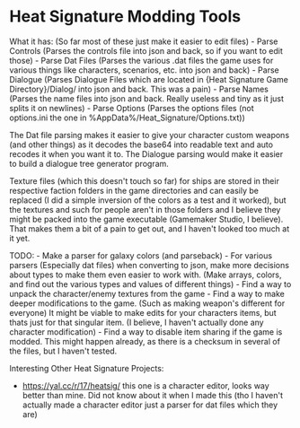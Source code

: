 # Heat Signature Modding Tools

What it has: (So far most of these just make it easier to edit files)
	- Parse Controls (Parses the controls file into json and back, so if you want to edit those)
	- Parse Dat Files (Parses the various .dat files the game uses for various things like characters, scenarios, etc. into json and back)
	- Parse Dialogue (Parses Dialogue Files which are located in {Heat Signature Game Directory}/Dialog/ into json and back. This was a pain)
	- Parse Names (Parses the name files into json and back. Really useless and tiny as it just splits it on newlines)
	- Parse Options (Parses the options files (not options.ini the one in %AppData%/Heat_Signature/Options.txt))

The Dat file parsing makes it easier to give your character custom weapons (and other things) as it decodes the base64 into readable text and auto recodes it when you want it to.
The Dialogue parsing would make it easier to build a dialogue tree generator program.

Texture files (which this doesn't touch so far) for ships are stored in their respective faction folders in the game directories and can easily be replaced (I did a simple inversion of the colors as a test and it worked), but the textures and such for people aren't in those folders and I believe they might be packed into the game executable (Gamemaker Studio, I believe). That makes them a bit of a pain to get out, and I haven't looked too much at it yet.

TODO:
	- Make a parser for galaxy colors (and parseback)
	- For various parsers (Especially dat files) when converting to json, make more decisions about types to make them even easier to work with. (Make arrays, colors, and find out the various types and values of different things)
	- Find a way to unpack the character/enemy textures from the game
	- Find a way to make deeper modifications to the game. (Such as making weapon's different for everyone) It might be viable to make edits for your characters items, but thats just for that singular item. (I believe, I haven't actually done any character modification)
	- Find a way to disable item sharing if the game is modded. This might happen already, as there is a checksum in several of the files, but I haven't tested.


Interesting Other Heat Signature Projects:
- https://yal.cc/r/17/heatsig/ this one is a character editor, looks way better than mine. Did not know about it when I made this (tho I haven't actually made a character editor just a parser for dat files which they are)